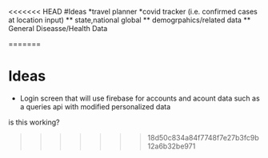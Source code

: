 <<<<<<< HEAD
#Ideas 
 *travel planner 
 *covid tracker (i.e. confirmed cases at location input)
  ** state,national global
  ** demogrpahics/related data
  ** General Diseasse/Health Data
  
=======
# Ideas 
 * Login screen that will use firebase for accounts and acount data such as a queries api with modified personalized data

is this working?
>>>>>>> 18d50c834a84f7748f7e27b3fc9b12a6b32be971
